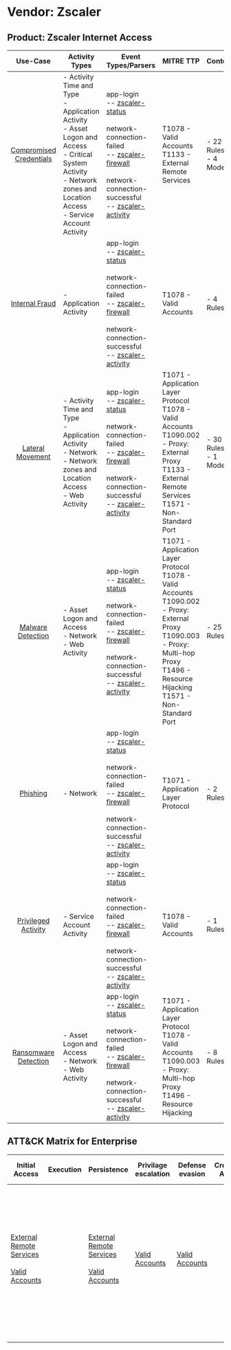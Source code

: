 Vendor: Zscaler
===============
Product: Zscaler Internet Access
--------------------------------
|                                 Use-Case                                  | Activity Types                                                                                                                                                                     | Event Types/Parsers                                                                                                                                                                                                                                                                                        | MITRE TTP                                                                                                                                                                                              | Content                    |
|:-------------------------------------------------------------------------:| ---------------------------------------------------------------------------------------------------------------------------------------------------------------------------------- | ---------------------------------------------------------------------------------------------------------------------------------------------------------------------------------------------------------------------------------------------------------------------------------------------------------- | ------------------------------------------------------------------------------------------------------------------------------------------------------------------------------------------------------ | -------------------------- |
| [Compromised Credentials](../UseCases/usecase_compromised_credentials.md) | - Activity Time  and Type<br>- Application Activity<br>- Asset Logon and Access<br>- Critical System Activity<br>- Network zones and Location Access<br>- Service Account Activity |  app-login<br> -- [zscaler-status](../Parsers/parserContent_zscaler-status.md)<br><br> network-connection-failed<br> -- [zscaler-firewall](../Parsers/parserContent_zscaler-firewall.md)<br><br> network-connection-successful<br> -- [zscaler-activity](../Parsers/parserContent_zscaler-activity.md)<br> | T1078 - Valid Accounts<br>T1133 - External Remote Services<br>                                                                                                                                         |  - 22 Rules<br> - 4 Models |
|          [Internal Fraud](../UseCases/usecase_internal_fraud.md)          | - Application Activity                                                                                                                                                             |  app-login<br> -- [zscaler-status](../Parsers/parserContent_zscaler-status.md)<br><br> network-connection-failed<br> -- [zscaler-firewall](../Parsers/parserContent_zscaler-firewall.md)<br><br> network-connection-successful<br> -- [zscaler-activity](../Parsers/parserContent_zscaler-activity.md)<br> | T1078 - Valid Accounts<br>                                                                                                                                                                             |  - 4 Rules<br>             |
|        [Lateral Movement](../UseCases/usecase_lateral_movement.md)        | - Activity Time  and Type<br>- Application Activity<br>- Network<br>- Network zones and Location Access<br>- Web Activity                                                          |  app-login<br> -- [zscaler-status](../Parsers/parserContent_zscaler-status.md)<br><br> network-connection-failed<br> -- [zscaler-firewall](../Parsers/parserContent_zscaler-firewall.md)<br><br> network-connection-successful<br> -- [zscaler-activity](../Parsers/parserContent_zscaler-activity.md)<br> | T1071 - Application Layer Protocol<br>T1078 - Valid Accounts<br>T1090.002 - Proxy: External Proxy<br>T1133 - External Remote Services<br>T1571 - Non-Standard Port<br>                                 |  - 30 Rules<br> - 1 Models |
|       [Malware Detection](../UseCases/usecase_malware_detection.md)       | - Asset Logon and Access<br>- Network<br>- Web Activity                                                                                                                            |  app-login<br> -- [zscaler-status](../Parsers/parserContent_zscaler-status.md)<br><br> network-connection-failed<br> -- [zscaler-firewall](../Parsers/parserContent_zscaler-firewall.md)<br><br> network-connection-successful<br> -- [zscaler-activity](../Parsers/parserContent_zscaler-activity.md)<br> | T1071 - Application Layer Protocol<br>T1078 - Valid Accounts<br>T1090.002 - Proxy: External Proxy<br>T1090.003 - Proxy: Multi-hop Proxy<br>T1496 - Resource Hijacking<br>T1571 - Non-Standard Port<br> |  - 25 Rules<br>            |
|                [Phishing](../UseCases/usecase_phishing.md)                | - Network                                                                                                                                                                          |  app-login<br> -- [zscaler-status](../Parsers/parserContent_zscaler-status.md)<br><br> network-connection-failed<br> -- [zscaler-firewall](../Parsers/parserContent_zscaler-firewall.md)<br><br> network-connection-successful<br> -- [zscaler-activity](../Parsers/parserContent_zscaler-activity.md)<br> | T1071 - Application Layer Protocol<br>                                                                                                                                                                 |  - 2 Rules<br>             |
|     [Privileged Activity](../UseCases/usecase_privileged_activity.md)     | - Service Account Activity                                                                                                                                                         |  app-login<br> -- [zscaler-status](../Parsers/parserContent_zscaler-status.md)<br><br> network-connection-failed<br> -- [zscaler-firewall](../Parsers/parserContent_zscaler-firewall.md)<br><br> network-connection-successful<br> -- [zscaler-activity](../Parsers/parserContent_zscaler-activity.md)<br> | T1078 - Valid Accounts<br>                                                                                                                                                                             |  - 1 Rules<br>             |
|    [Ransomware Detection](../UseCases/usecase_ransomware_detection.md)    | - Asset Logon and Access<br>- Network<br>- Web Activity                                                                                                                            |  app-login<br> -- [zscaler-status](../Parsers/parserContent_zscaler-status.md)<br><br> network-connection-failed<br> -- [zscaler-firewall](../Parsers/parserContent_zscaler-firewall.md)<br><br> network-connection-successful<br> -- [zscaler-activity](../Parsers/parserContent_zscaler-activity.md)<br> | T1071 - Application Layer Protocol<br>T1078 - Valid Accounts<br>T1090.003 - Proxy: Multi-hop Proxy<br>T1496 - Resource Hijacking<br>                                                                   |  - 8 Rules<br>             |

ATT&CK Matrix for Enterprise
----------------------------
| Initial Access                                                                                                                                   | Execution | Persistence                                                                                                                                      | Privilage escalation                                                | Defense evasion                                                     | Credential Access | Discovery | Lateral Movement | Collection | Command and Control                                                                                                                                                                                                                                                                                                                                                          | Exfiltration | Impact                                                                  |
| ------------------------------------------------------------------------------------------------------------------------------------------------ | --------- | ------------------------------------------------------------------------------------------------------------------------------------------------ | ------------------------------------------------------------------- | ------------------------------------------------------------------- | ----------------- | --------- | ---------------- | ---------- | ---------------------------------------------------------------------------------------------------------------------------------------------------------------------------------------------------------------------------------------------------------------------------------------------------------------------------------------------------------------------------- | ------------ | ----------------------------------------------------------------------- |
| [External Remote Services](https://attack.mitre.org/techniques/T1133)<br><br>[Valid Accounts](https://attack.mitre.org/techniques/T1078)<br><br> |           | [External Remote Services](https://attack.mitre.org/techniques/T1133)<br><br>[Valid Accounts](https://attack.mitre.org/techniques/T1078)<br><br> | [Valid Accounts](https://attack.mitre.org/techniques/T1078)<br><br> | [Valid Accounts](https://attack.mitre.org/techniques/T1078)<br><br> |                   |           |                  |            | [Non-Standard Port](https://attack.mitre.org/techniques/T1571)<br><br>[Proxy: Multi-hop Proxy](https://attack.mitre.org/techniques/T1090/003)<br><br>[Proxy: External Proxy](https://attack.mitre.org/techniques/T1090/002)<br><br>[Application Layer Protocol](https://attack.mitre.org/techniques/T1071)<br><br>[Proxy](https://attack.mitre.org/techniques/T1090)<br><br> |              | [Resource Hijacking](https://attack.mitre.org/techniques/T1496)<br><br> |